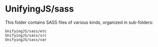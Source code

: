 # UnifyingJS/sass

This folder contains SASS files of various kinds, organized in sub-folders:

    UnifyingJS/sass/etc
    UnifyingJS/sass/src
    UnifyingJS/sass/var
